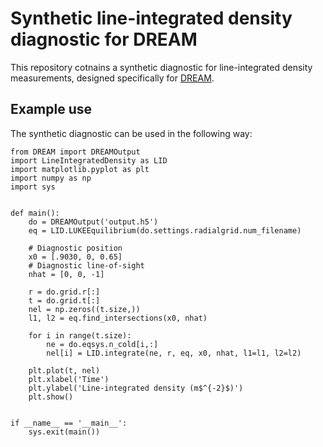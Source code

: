 # Synthetic line-integrated density diagnostic for DREAM
This repository cotnains a synthetic diagnostic for line-integrated density
measurements, designed specifically for
[DREAM](https://github.com/chalmersplasmatheory/DREAM).

## Example use
The synthetic diagnostic can be used in the following way:

```python3
from DREAM import DREAMOutput
import LineIntegratedDensity as LID
import matplotlib.pyplot as plt
import numpy as np
import sys


def main():
    do = DREAMOutput('output.h5')
    eq = LID.LUKEEquilibrium(do.settings.radialgrid.num_filename)

    # Diagnostic position
    x0 = [.9030, 0, 0.65]
    # Diagnostic line-of-sight
    nhat = [0, 0, -1]

    r = do.grid.r[:]
    t = do.grid.t[:]
    nel = np.zeros((t.size,))
    l1, l2 = eq.find_intersections(x0, nhat)

    for i in range(t.size):
        ne = do.eqsys.n_cold[i,:]
        nel[i] = LID.integrate(ne, r, eq, x0, nhat, l1=l1, l2=l2)

    plt.plot(t, nel)
    plt.xlabel('Time')
    plt.ylabel('Line-integrated density (m$^{-2}$)')
    plt.show()


if __name__ == '__main__':
    sys.exit(main())
```

